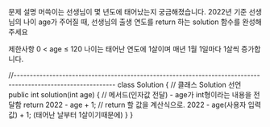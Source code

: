문제 설명
머쓱이는 선생님이 몇 년도에 태어났는지 궁금해졌습니다. 2022년 기준 선생님의 나이 age가 주어질 때, 선생님의 출생 연도를 return 하는 solution 함수를 완성해주세요

제한사항
0 < age ≤ 120
나이는 태어난 연도에 1살이며 매년 1월 1일마다 1살씩 증가합니다.

//-------------------------------------------------------------------------------------------------------------
class Solution { // 클래스 Solution 선언
    public int solution(int age) { // 메서드(인자값 전달) - age가 int형이라는 내용을 전달함
        return 2022 - age + 1;  // return 할 값을 계산식으로. 2022 - age(사용자 입력값) + 1; (태어난 날부터 1살이기때문에)
    }
}
